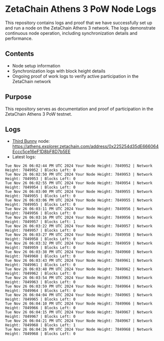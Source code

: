 # ZetaChain Athens 3 PoW Node Logs
This repository contains logs and proof that we have successfully set up and run a node on the ZetaChain Athens 3 network. The logs demonstrate continuous node operation, including synchronization details and performance.

## Contents
- Node setup information
- Synchronization logs with block height details
- Ongoing proof of work logs to verify active participation in the ZetaChain network

## Purpose
This repository serves as documentation and proof of participation in the ZetaChain Athens 3 PoW testnet.

## Logs

- [Third Bunny](https://thirdbunny.xyz/) node: https://athens.explorer.zetachain.com/address/0x225254d35dE666064Eccc5ce16eF1D8bF8D7b5EE
- Latest logs:
```
Tue Nov 26 06:02:44 PM UTC 2024 Your Node Height: 7849952 | Network Height: 7849952 | Blocks Left: 0
Tue Nov 26 06:02:50 PM UTC 2024 Your Node Height: 7849953 | Network Height: 7849953 | Blocks Left: 0
Tue Nov 26 06:02:55 PM UTC 2024 Your Node Height: 7849954 | Network Height: 7849954 | Blocks Left: 0
Tue Nov 26 06:03:00 PM UTC 2024 Your Node Height: 7849955 | Network Height: 7849955 | Blocks Left: 0
Tue Nov 26 06:03:06 PM UTC 2024 Your Node Height: 7849955 | Network Height: 7849955 | Blocks Left: 0
Tue Nov 26 06:03:11 PM UTC 2024 Your Node Height: 7849956 | Network Height: 7849956 | Blocks Left: 0
Tue Nov 26 06:03:16 PM UTC 2024 Your Node Height: 7849956 | Network Height: 7849957 | Blocks Left: 1
Tue Nov 26 06:03:22 PM UTC 2024 Your Node Height: 7849957 | Network Height: 7849957 | Blocks Left: 0
Tue Nov 26 06:03:27 PM UTC 2024 Your Node Height: 7849958 | Network Height: 7849958 | Blocks Left: 0
Tue Nov 26 06:03:32 PM UTC 2024 Your Node Height: 7849959 | Network Height: 7849959 | Blocks Left: 0
Tue Nov 26 06:03:38 PM UTC 2024 Your Node Height: 7849960 | Network Height: 7849960 | Blocks Left: 0
Tue Nov 26 06:03:43 PM UTC 2024 Your Node Height: 7849961 | Network Height: 7849961 | Blocks Left: 0
Tue Nov 26 06:03:48 PM UTC 2024 Your Node Height: 7849962 | Network Height: 7849962 | Blocks Left: 0
Tue Nov 26 06:03:54 PM UTC 2024 Your Node Height: 7849963 | Network Height: 7849963 | Blocks Left: 0
Tue Nov 26 06:03:59 PM UTC 2024 Your Node Height: 7849964 | Network Height: 7849964 | Blocks Left: 0
Tue Nov 26 06:04:04 PM UTC 2024 Your Node Height: 7849965 | Network Height: 7849965 | Blocks Left: 0
Tue Nov 26 06:04:10 PM UTC 2024 Your Node Height: 7849966 | Network Height: 7849966 | Blocks Left: 0
Tue Nov 26 06:04:15 PM UTC 2024 Your Node Height: 7849967 | Network Height: 7849967 | Blocks Left: 0
Tue Nov 26 06:04:21 PM UTC 2024 Your Node Height: 7849967 | Network Height: 7849968 | Blocks Left: 1
Tue Nov 26 06:04:26 PM UTC 2024 Your Node Height: 7849968 | Network Height: 7849968 | Blocks Left: 0
```
